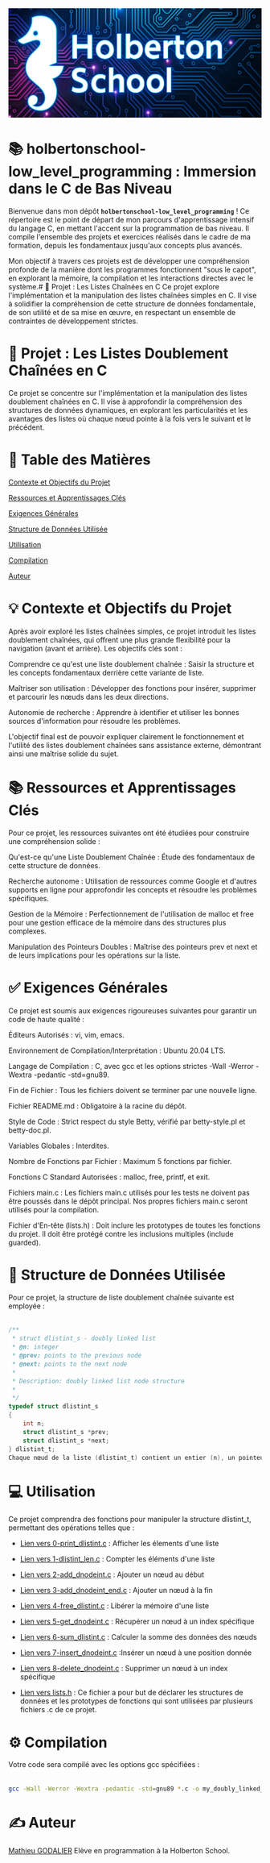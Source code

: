 <img src= "https://github.com/Mathieu7483/Aiko78-Photgraphy/blob/main/holberton%20modif.png">

# 📚 holbertonschool-low_level_programming : Immersion dans le C de Bas Niveau

Bienvenue dans mon dépôt **`holbertonschool-low_level_programming`** ! Ce répertoire est le point de départ de mon parcours d'apprentissage intensif du langage C, en mettant l'accent sur la programmation de bas niveau. Il compile l'ensemble des projets et exercices réalisés dans le cadre de ma formation, depuis les fondamentaux jusqu'aux concepts plus avancés.

Mon objectif à travers ces projets est de développer une compréhension profonde de la manière dont les programmes fonctionnent "sous le capot", en explorant la mémoire, la compilation et les interactions directes avec le système.# 🔗 Projet : Les Listes Chaînées en C
Ce projet explore l'implémentation et la manipulation des listes chaînées simples en C. Il vise à solidifier la compréhension de cette structure de données fondamentale, de son utilité et de sa mise en œuvre, en respectant un ensemble de contraintes de développement strictes.

# 🔁 Projet : Les Listes Doublement Chaînées en C
Ce projet se concentre sur l'implémentation et la manipulation des listes doublement chaînées en C. Il vise à approfondir la compréhension des structures de données dynamiques, en explorant les particularités et les avantages des listes où chaque nœud pointe à la fois vers le suivant et le précédent.

# 📖 Table des Matières
[Contexte et Objectifs du Projet](https://github.com/Mathieu7483/holbertonschool-low_level_programming/tree/main/doubly_linked_lists#-contexte-et-objectifs-du-projet)

[Ressources et Apprentissages Clés](https://github.com/Mathieu7483/holbertonschool-low_level_programming/tree/main/doubly_linked_lists#-ressources-et-apprentissages-cl%C3%A9s)

[Exigences Générales](https://github.com/Mathieu7483/holbertonschool-low_level_programming/tree/main/doubly_linked_lists#-exigences-g%C3%A9n%C3%A9rales)

[Structure de Données Utilisée](https://github.com/Mathieu7483/holbertonschool-low_level_programming/tree/main/doubly_linked_lists#-structure-de-donn%C3%A9es-utilis%C3%A9e)

[Utilisation](https://github.com/Mathieu7483/holbertonschool-low_level_programming/tree/main/doubly_linked_lists#-utilisation)

[Compilation](https://github.com/Mathieu7483/holbertonschool-low_level_programming/tree/main/doubly_linked_lists#%EF%B8%8F-compilation)

[Auteur]()

# 💡 Contexte et Objectifs du Projet
Après avoir exploré les listes chaînées simples, ce projet introduit les listes doublement chaînées, qui offrent une plus grande flexibilité pour la navigation (avant et arrière). Les objectifs clés sont :

Comprendre ce qu'est une liste doublement chaînée : Saisir la structure et les concepts fondamentaux derrière cette variante de liste.

Maîtriser son utilisation : Développer des fonctions pour insérer, supprimer et parcourir les nœuds dans les deux directions.

Autonomie de recherche : Apprendre à identifier et utiliser les bonnes sources d'information pour résoudre les problèmes.

L'objectif final est de pouvoir expliquer clairement le fonctionnement et l'utilité des listes doublement chaînées sans assistance externe, démontrant ainsi une maîtrise solide du sujet.

# 📚 Ressources et Apprentissages Clés
Pour ce projet, les ressources suivantes ont été étudiées pour construire une compréhension solide :

Qu'est-ce qu'une Liste Doublement Chaînée : Étude des fondamentaux de cette structure de données.

Recherche autonome : Utilisation de ressources comme Google et d'autres supports en ligne pour approfondir les concepts et résoudre les problèmes spécifiques.

Gestion de la Mémoire : Perfectionnement de l'utilisation de malloc et free pour une gestion efficace de la mémoire dans des structures plus complexes.

Manipulation des Pointeurs Doubles : Maîtrise des pointeurs prev et next et de leurs implications pour les opérations sur la liste.

# ✅ Exigences Générales
Ce projet est soumis aux exigences rigoureuses suivantes pour garantir un code de haute qualité :

Éditeurs Autorisés : vi, vim, emacs.

Environnement de Compilation/Interprétation : Ubuntu 20.04 LTS.

Langage de Compilation : C, avec gcc et les options strictes -Wall -Werror -Wextra -pedantic -std=gnu89.

Fin de Fichier : Tous les fichiers doivent se terminer par une nouvelle ligne.

Fichier README.md : Obligatoire à la racine du dépôt.

Style de Code : Strict respect du style Betty, vérifié par betty-style.pl et betty-doc.pl.

Variables Globales : Interdites.

Nombre de Fonctions par Fichier : Maximum 5 fonctions par fichier.

Fonctions C Standard Autorisées : malloc, free, printf, et exit.

Fichiers main.c : Les fichiers main.c utilisés pour les tests ne doivent pas être poussés dans le dépôt principal. Nos propres fichiers main.c seront utilisés pour la compilation.

Fichier d'En-tête (lists.h) : Doit inclure les prototypes de toutes les fonctions du projet. Il doit être protégé contre les inclusions multiples (include guarded).

# 📝 Structure de Données Utilisée
Pour ce projet, la structure de liste doublement chaînée suivante est employée :

```C

/**
 * struct dlistint_s - doubly linked list
 * @n: integer
 * @prev: points to the previous node
 * @next: points to the next node
 *
 * Description: doubly linked list node structure
 *
 */
typedef struct dlistint_s
{
    int n;
    struct dlistint_s *prev;
    struct dlistint_s *next;
} dlistint_t;
Chaque nœud de la liste (dlistint_t) contient un entier (n), un pointeur (prev) vers le nœud précédent, et un pointeur (next) vers le nœud suivant.
````

# 💻 Utilisation
Ce projet comprendra des fonctions pour manipuler la structure dlistint_t, permettant des opérations telles que :

* [Lien vers 0-print_dlistint.c](https://github.com/Mathieu7483/holbertonschool-low_level_programming/blob/main/doubly_linked_lists/0-print_dlistint.c) : Afficher les élements d'une liste

* [Lien vers 1-dlistint_len.c](https://github.com/Mathieu7483/holbertonschool-low_level_programming/blob/main/doubly_linked_lists/1-dlistint_len.c) : Compter les éléments d'une liste

* [Lien vers 2-add_dnodeint.c](https://github.com/Mathieu7483/holbertonschool-low_level_programming/blob/main/doubly_linked_lists/2-add_dnodeint.c) : Ajouter un nœud au début

* [Lien vers 3-add_dnodeint_end.c](https://github.com/Mathieu7483/holbertonschool-low_level_programming/blob/main/doubly_linked_lists/3-add_dnodeint_end.c) : Ajouter un nœud à la fin

* [Lien vers 4-free_dlistint.c](https://github.com/Mathieu7483/holbertonschool-low_level_programming/blob/main/doubly_linked_lists/4-free_dlistint.c) : Libérer la mémoire d'une liste

* [Lien vers 5-get_dnodeint.c](https://github.com/Mathieu7483/holbertonschool-low_level_programming/blob/main/doubly_linked_lists/5-get_dnodeint.c) : Récupérer un nœud à un index spécifique

* [Lien vers 6-sum_dlistint.c](https://github.com/Mathieu7483/holbertonschool-low_level_programming/blob/main/doubly_linked_lists/6-sum_dlistint.c) : Calculer la somme des données des nœuds

* [Lien vers 7-insert_dnodeint.c](https://github.com/Mathieu7483/holbertonschool-low_level_programming/blob/main/doubly_linked_lists/7-insert_dnodeint.c) :Insérer un nœud à une position donnée

* [Lien vers 8-delete_dnodeint.c](https://github.com/Mathieu7483/holbertonschool-low_level_programming/blob/main/doubly_linked_lists/8-delete_dnodeint.c) : Supprimer un nœud à un index spécifique

* [Lien vers lists.h](https://github.com/Mathieu7483/holbertonschool-low_level_programming/blob/main/doubly_linked_lists/lists.h) : Ce fichier a pour but de déclarer les structures de données et les prototypes de fonctions qui sont utilisées par plusieurs fichiers .c de ce projet.

# ⚙️ Compilation
Votre code sera compilé avec les options gcc spécifiées :

```Bash

gcc -Wall -Werror -Wextra -pedantic -std=gnu89 *.c -o my_doubly_linked_lists
```

# ✍️ Auteur
[Mathieu GODALIER](https://github.com/Mathieu7483) Elève en programmation à la Holberton School.
